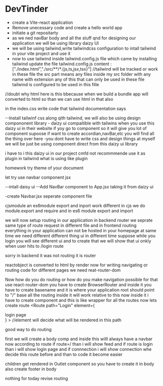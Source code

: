 # DevTinder

- create a Vite-react application
- Remove unecessary code and create a hello world app
- initiate a git repositarty
- as we ned navBar body and all the stuff qnd for designing our application we will be using library daizy UI
- we will be using tailwind,write tailwindcss configuration to intall tailwind  in your vite project and use it
- now to use tailwind inside tailwind.config.js file which came by installing tailwind update the file tailwind.config.js
content  :["./index.html","./src/**/*.{js,ts,jsx,tsx}"]  //tailwind will be tracked or work in these file the src part means any files inside my src folder with any name with extension any of this that can only be used in these file tailwind is configured to be used in this fille

//doubt why html here is this bbecause when we build a bundle app will converted to html so than we can use html in that also

in the index.css write code  that tailwind documentation says


--Install tailwinf css 
along qith tailwind,
we will also be using design compononent library  - daizy ui
compaitible with tailwins
when you use this daizy ui in their website if yoy go to component so it will give you lot of component  supoose if want to create accordian,navBar,etc you will find all the thing over here
-you dont have to write css and design things at myself we will be just be using component direct from this daizy ui library 

i have to i this daizy ui in our project 
cmfd not recommmende use it as plugin in tailwind what is using  like plugin

homework try theme of your document

let try use navbar component jsx

--intall daisy ui 
--Add NavBar component to App.jsx taking it from daizy ui

-create Navbar.jsx seperate component file

cjsmodule an es6module  export and inport work different in cjs we do module.export and require and in es6 module export and import

we will now setup routing in our appliication  in backend router we seprate same type of route request in different file and in frontend routing
everything in your application can not be hosted in your homepage at same time we need different different thing ui in different time suppose while you login you will see different ui and to create that we will show that ui onkly when user hits to /login route

sorry in backend it was not routing it is router

reactobject is converted to html by render 
now for writing navigating or routing code for different pages we need reat-router-dom

Now how do you do routing or how do you make navigation possible
for that use react-router-dom you have to create BrowserRouter and inside it you have to create basename and it is where your application root should point to "/" base all the routing inside it will work relative to this
now inside it i have to create <Routes> component and this is like wrapper  for all the  routes now lets create route
<Route path="Login" element={<div>login page</div>} >  //element will decide what  will be rendered in this path

good way to do routing

first we will create a body comp and inside this  willl always have a navbar now according to route if route=/ than i will show feed and if route is login than i will show login page and if connnection i will show connection whe decide this route before and than to code it become easier

children get rendered in Outlet component so you have to create it in body also create footer in body


nothing for today revise routing